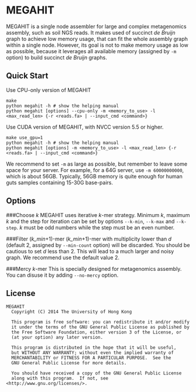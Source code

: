 MEGAHIT
=========

MEGAHIT is a single node assembler for large and complex metagenomics assembly, such as soil NGS reads. It makes used of succinct *de Bruijn* graph to achieve low memory usage, that can fit the whole assembly graph within a single node. However, its goal is not to make memory usage as low as possible, because it leverages all available memory (assigned by `-m` option) to build succinct *de Bruijn* graphs.

Quick Start
----------------
Use CPU-only version of MEGAHIT

```
make
python megahit -h # show the helping manual
python megahit [options] --cpu-only -m <memory_to_use> -l <max_read_len> {-r <reads.fa> | --input_cmd <command>}
```

Use CUDA version of MEGAHIT, with NVCC version 5.5 or higher.

```
make use_gpu=1
python megahit -h # show the helping manual
python megahit [options] -m <memory_to_use> -l <max_read_len> {-r <reads.fa> | --input_cmd <command>}
```

We recommend to set `-m` as large as possible, but remember to leave some space for your server. For example, for a 64G server, use `-m 60000000000`, which is about 56GB. Typically, 56GB memory is quite enough for human guts samples containing 15-30G base-pairs.

Options
------------------------
###Choose *k*
MEGAHIT uses iterative *k*-mer strategy. Minimum *k*, maximum *k* and the step for iteration can be set by options `--k-min`, `--k-max` and `--k-step`. *k* must be odd numbers while the step must be an even number.

###Filter (*k_min*+1)-mer
(*k_min*+1)-mer with multiplicity lower than *d* (default 2, assigned by `--min-count` option) will be discarded. You should be cautious to set *d* less than 2. This will lead to a much larger and noisy graph. We recommend use the default value 2.

###Mercy *k*-mer
This is specially designed for metagenomics assembly. You can disuse it by adding `--no-mercy` option.

License
------------------------

```
MEGAHIT
  Copyright (C) 2014 The University of Hong Kong

  This program is free software: you can redistribute it and/or modify
  it under the terms of the GNU General Public License as published by
  the Free Software Foundation, either version 3 of the License, or
  (at your option) any later version.

  This program is distributed in the hope that it will be useful,
  but WITHOUT ANY WARRANTY; without even the implied warranty of
  MERCHANTABILITY or FITNESS FOR A PARTICULAR PURPOSE.  See the
  GNU General Public License for more details.

  You should have received a copy of the GNU General Public License
  along with this program.  If not, see <http://www.gnu.org/licenses/>.
```
